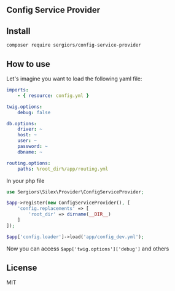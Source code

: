 Config Service Provider
-----------------------

Install
-------
```
composer require sergiors/config-service-provider
```

How to use
----------
Let's imagine you want to load the following yaml file:

```yaml
imports:
    - { resource: config.yml }

twig.options:
    debug: false

db.options:
    driver: ~
    host: ~
    user: ~
    password: ~
    dbname: ~

routing.options:
    paths: %root_dir%/app/routing.yml
```

In your php file
```php
use Sergiors\Silex\Provider\ConfigServiceProvider;

$app->register(new ConfigServiceProvider(), [
    'config.replacements' => [
        'root_dir' => dirname(__DIR__)
    ]
]);

$app['config.loader']->load('app/config_dev.yml');
```

Now you can access `$app['twig.options']['debug']` and others

License
-------
MIT
